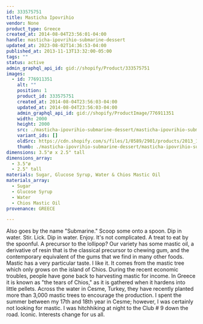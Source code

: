 ```yaml
---
id: 333575751
title: Masticha Ipovrihio
vendor: None
product_type: Greece
created_at: 2014-08-04T23:56:01-04:00
handle: masticha-ipovrihio-submarine-dessert
updated_at: 2023-08-02T14:36:53-04:00
published_at: 2013-11-13T13:32:00-05:00
tags: ""
status: active
admin_graphql_api_id: gid://shopify/Product/333575751
images:
  - id: 776911351
    alt: ""
    position: 1
    product_id: 333575751
    created_at: 2014-08-04T23:56:03-04:00
    updated_at: 2014-08-04T23:56:03-04:00
    admin_graphql_api_id: gid://shopify/ProductImage/776911351
    width: 2000
    height: 2000
    src: ./masticha-ipovrihio-submarine-dessert/masticha-ipovrihio-submarine-dessert__0.jpg
    variant_ids: []
    oldSrc: https://cdn.shopify.com/s/files/1/0589/2901/products/2013_11_09_Kiosk_0696_1.jpeg?v=1407210963
    thumb: ./masticha-ipovrihio-submarine-dessert/masticha-ipovrihio-submarine-dessert__0-thumb.jpg
dimensions: 3.5"ø x 2.5" tall
dimensions_array:
  - 3.5"ø
  - 2.5" tall
materials: Sugar, Glucose Syrup, Water & Chios Mastic Oil
materials_array:
  - Sugar
  - Glucose Syrup
  - Water
  - Chios Mastic Oil
provenance: GREECE

---
```


Also goes by the name "Submarine." Scoop some onto a spoon. Dip in water. Stir. Lick. Dip in water. Enjoy. It's not complicated. A treat to eat by the spoonful. A precursor to the lollipop? Our variety has some mastic oil, a derivative of resin that is the classical precursor to chewing gum, and the contemporary equivalent of the gums that we find in many other foods. Mastic has a very particular taste. I like it. It comes from the mastic tree which only grows on the island of Chios. During the recent economic troubles, people have gone back to harvesting mastic for income. In Greece it is known as "the tears of Chios," as it is gathered when it hardens into little pellets. Across the water in Cesme, Turkey, they have recently planted more than 3,000 mastic trees to encourage the production. I spent the summer between my 17th and 18th year in Cesme; however, I was certainly not looking for mastic. I was hitchhiking at night to the Club # 9 down the road. Iconic. Interests change for us all.